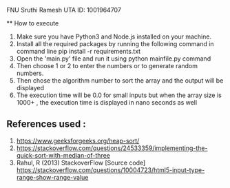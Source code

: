 
 FNU Sruthi Ramesh
 UTA ID: 1001964707

** How to execute
1. Make sure you have Python3 and Node.js installed on your machine.
2. Install all the required packages by running the following command in command line
    pip install -r requirements.txt
3. Open the 'main.py' file and run it using python mainfile.py command
4. Then choose 1 or 2 to enter the numbers or to generate random numbers.
5. Then chose the algorithm number to sort the array and the output will be displayed
6. The execution time will be 0.0 for small inputs but when the array size is 1000+ , the execution time is displayed in nano seconds as well


## References used :
1. https://www.geeksforgeeks.org/heap-sort/
2. https://stackoverflow.com/questions/24533359/implementing-the-quick-sort-with-median-of-three
3. Rahul, R (2013) StackoverFlow [Source code] https://stackoverflow.com/questions/10004723/html5-input-type-range-show-range-value

